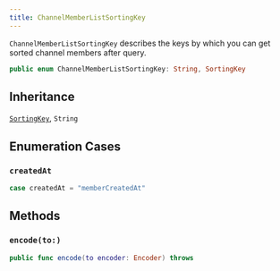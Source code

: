 ```yaml
---
title: ChannelMemberListSortingKey
---
```


`ChannelMemberListSortingKey` describes the keys by which you can get sorted channel members after query.

``` swift
public enum ChannelMemberListSortingKey: String, SortingKey 
```

## Inheritance

[`SortingKey`](../sorting-key), `String`

## Enumeration Cases

### `createdAt`

``` swift
case createdAt = "memberCreatedAt"
```

## Methods

### `encode(to:)`

``` swift
public func encode(to encoder: Encoder) throws 
```
